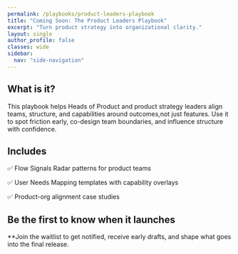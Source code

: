 ```yaml
---
permalink: /playbooks/product-leaders-playbook
title: "Coming Soon: The Product Leaders Playbook"
excerpt: "Turn product strategy into organizational clarity."
layout: single
author_profile: false
classes: wide
sidebar:
  nav: "side-navigation"
---
```


## What is it?

This playbook helps Heads of Product and product strategy leaders align teams, structure, and capabilities around outcomes,not just features. Use it to spot friction early, co-design team boundaries, and influence structure with confidence.

## Includes

✅ Flow Signals Radar patterns for product teams

✅ User Needs Mapping templates with capability overlays

✅ Product-org alignment case studies

## Be the first to know when it launches

**Join the waitlist to get notified, receive early drafts, and shape what goes into the final release.

<script async data-uid="ca0dce09dd" src="https://conjurer.kit.com/ca0dce09dd/index.js"></script>
